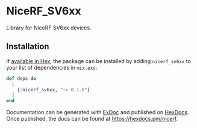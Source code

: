 # NiceRF_SV6xx

Library for NiceRF SV6xx devices.

## Installation

If [available in Hex](https://hex.pm/docs/publish), the package can be installed
by adding `nicerf_sv6xx` to your list of dependencies in `mix.exs`:

```elixir
def deps do
  [
    {:nicerf_sv6xx, "~> 0.1.0"}
  ]
end
```

Documentation can be generated with [ExDoc](https://github.com/elixir-lang/ex_doc)
and published on [HexDocs](https://hexdocs.pm). Once published, the docs can
be found at <https://hexdocs.pm/nicerf>.

